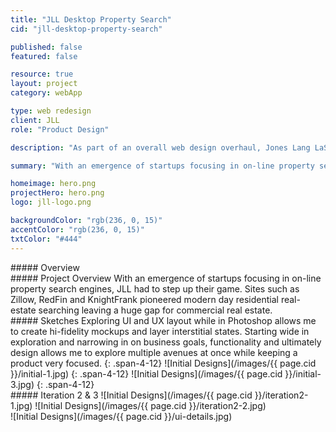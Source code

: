 ```yaml
---
title: "JLL Desktop Property Search"
cid: "jll-desktop-property-search"

published: false
featured: false

resource: true
layout: project
category: webApp

type: web redesign
client: JLL
role: "Product Design"

description: "As part of an overall web design overhaul, Jones Lang LaSalle's property search was in dire need of a redesign."

summary: "With an emergence of startups focusing in on-line property search engines, JLL had to step up their game. Sites such as Zillow, RedFin and KnightFrank pioneered modern day residential real-estate searching leaving a huge gap for commercial real estate. Designed at UnitOneNine."

homeimage: hero.png
projectHero: hero.png
logo: jll-logo.png

backgroundColor: "rgb(236, 0, 15)"
accentColor: "rgb(236, 0, 15)"
txtColor: "#444"      
---
```

<section class="overview">
##### Overview
<article>
##### Project Overview
With an emergence of startups focusing in on-line property search engines, JLL had to step up their game. Sites such as Zillow, RedFin and KnightFrank pioneered modern day residential real-estate searching leaving a huge gap for commercial real estate.
</article>
</section>

<section>
##### Sketches
Exploring UI and UX layout while in Photoshop allows me to create hi-fidelity mockups and layer interstitial states. Starting wide in exploration and narrowing in on business goals, functionality and ultimately design allows me to explore multiple avenues at once while keeping a product very focused.
{: .span-4-12}
![Initial Designs](/images/{{ page.cid }}/initial-1.jpg)
{: .span-4-12}
![Initial Designs](/images/{{ page.cid }}/initial-3.jpg)
{: .span-4-12}
</section>

<section class="images-two">
##### Iteration 2 & 3
![Initial Designs](/images/{{ page.cid }}/iteration2-1.jpg)
![Initial Designs](/images/{{ page.cid }}/iteration2-2.jpg)
</section>
![Initial Designs](/images/{{ page.cid }}/ui-details.jpg)
